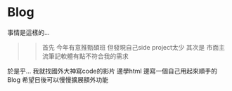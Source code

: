 # Blog
事情是這樣的...
>>首先 今年有意推甄碩班 但發現自己side project太少
其次是 市面主流筆記軟體有點不符合我的需求

於是乎...
我就找國外大神寫code的影片
邊學html 邊寫一個自己用起來順手的Blog
希望日後可以慢慢擴展額外功能
